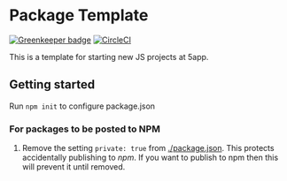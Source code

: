 # Package Template

[![Greenkeeper badge](https://badges.greenkeeper.io/5app/js-template.svg)](https://greenkeeper.io/)
[![CircleCI](https://circleci.com/gh/5app/js-template.svg?style=shield)](https://circleci.com/gh/5app/js-template)

This is a template for starting new JS projects at 5app.

## Getting started

Run `npm init` to configure package.json

### For packages to be posted to NPM

1. Remove the setting `private: true` from [./package.json](./package.json]).
   This protects accidentally publishing to *npm*. If you want to publish to npm then this will prevent it until removed.
